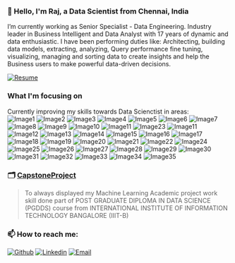 ### 👋 Hello, I'm Raj, a Data Scientist from Chennai, India

I’m currently working as Senior Specialist - Data Engineering. Industry leader in Business Intelligent and Data Analyst with 17 years of dynamic and data enthusiastic. I have been performing duties like: Architecting, building data models, extracting, analyzing, Query performance fine tuning, visualizing, managing and sorting data to create insights and help the Business users to make powerful data-driven decisions.

[![Resume](https://img.shields.io/badge/-Resume-1A5C71?style=for-the-badge&logo=adobe&logoWidth=40&labelColor=C6CB00&link=https://github.com/raparama/raparama/blob/main/Rajasekaran_Paramasivam_DS.pdf)](https://github.com/raparama/raparama/blob/main/Rajasekaran_Paramasivam_DS.pdf)

### What I'm focusing on 
Currently improving my skills towards Data Scienctist in areas: <br> 
![Image1](https://img.shields.io/badge/PYTHON-1A5C71?style=flat-square)
![Image2](https://img.shields.io/badge/MATPLOTLIB-1A5C71?style=flat-square)
![Image3](https://img.shields.io/badge/PANDAS-1A5C71?style=flat-square)
![Image4](https://img.shields.io/badge/NUMPY-1A5C71?style=flat-square)
![Image5](https://img.shields.io/badge/SEABORN-1A5C71?style=flat-square)
![Image6](https://img.shields.io/badge/STATSMODELS-1A5C71?style=flat-square)
![Image7](https://img.shields.io/badge/SKLEARN-1A5C71?style=flat-square)
![Image8](https://img.shields.io/badge/SCIPY-1A5C71?style=flat-square)
![Image9](https://img.shields.io/badge/DATABRICKS-1A5C71?style=flat-square)
![Image10](https://img.shields.io/badge/CASSANDRA-1A5C71?style=flat-square)
![Image11](https://img.shields.io/badge/APACHESPARK-1A5C71?style=flat-square)
![Image23](https://img.shields.io/badge/DB2-1A5C71?style=flat-square)
![Image11](https://img.shields.io/badge/APACHEHADOOP-1A5C71?style=flat-square)
![Image12](https://img.shields.io/badge/SQOOP-1A5C71?style=flat-square)
![Image13](https://img.shields.io/badge/HIVE-1A5C71?style=flat-square)
![Image14](https://img.shields.io/badge/HUE-1A5C71?style=flat-square)
![Image15](https://img.shields.io/badge/HBASE-1A5C71?style=flat-square)
![Image16](https://img.shields.io/badge/MAPREDUCE-1A5C71?style=flat-square)
![Image17](https://img.shields.io/badge/NEO4j-1A5C71?style=flat-square)
![Image18](https://img.shields.io/badge/ORACLE-1A5C71?style=flat-square)
![Image19](https://img.shields.io/badge/MSSQLServer-1A5C71?style=flat-square)
![Image20](https://img.shields.io/badge/SSIS-1A5C71?style=flat-square)
![Image21](https://img.shields.io/badge/SSRS-1A5C71?style=flat-square) 
![Image22](https://img.shields.io/badge/TERADATA-1A5C71?style=flat-square)
![Image24](https://img.shields.io/badge/NETEZZA-1A5C71?style=flat-square)
![Image25](https://img.shields.io/badge/MYSQL-1A5C71?style=flat-square)
![Image26](https://img.shields.io/badge/MICROSTRATEGY-1A5C71?style=flat-square)
![Image27](https://img.shields.io/badge/TABLEAU-1A5C71?style=flat-square)
![Image28](https://img.shields.io/badge/POWERBI-1A5C71?style=flat-square)
![Image29](https://img.shields.io/badge/ARCADIADATAANALYSIS-1A5C71?style=flat-square)
![Image30](https://img.shields.io/badge/GITHUB-1A5C71?style=flat-square)
![Image31](https://img.shields.io/badge/JIRA-1A5C71?style=flat-square)
![Image32](https://img.shields.io/badge/SCRUM-1A5C71?style=flat-square)
![Image33](https://img.shields.io/badge/JUPYTER-1A5C71?style=flat-square)
![Image34](https://img.shields.io/badge/EXCEL-1A5C71?style=flat-square)
![Image35](https://img.shields.io/badge/PYSPARK-1A5C71?style=flat-square)


### 🗂 [CapstoneProject](https://github.com/raparama/CapstoneProject)
> To always displayed my Machine Learning Academic project work skill done part of POST GRADUATE DIPLOMA IN DATA SCIENCE (PGDDS) course from INTERNATIONAL INSTITUTE OF INFORMATION TECHNOLOGY BANGALORE (IIIT-B)

### 📫 How to reach me:

[![Github](https://img.shields.io/badge/-github-1A5C71?style=for-the-badge&logo=github&logoWidth=40&link=https://github.com/raparama&labelColor=C6CB00)](https://github.com/raparama)
[![Linkedin](https://img.shields.io/badge/-LinkedIn-1A5C71?style=for-the-badge&logo=Linkedin&logoWidth=40&labelColor=C6CB00&link=https://www.linkedin.com/in/rparama/)](https://www.linkedin.com/in/rparama/)
[![Email](https://img.shields.io/badge/-rajasekaran@rparama.com-1A5C71?style=for-the-badge&logo=gmail&logoWidth=40&link=mailto:rajasekaran@rparama.com&labelColor=C6CB00)](mailto:rajasekaran@rparama.com)


<!--
**raparama/raparama** is a ✨ _special_ ✨ repository because its `README.md` (this file) appears on your GitHub profile.




Here are some ideas to get you started:



- 👯 I’m looking to collaborate on ...
- 🤔 I’m looking for help with ...
- 💬 Ask me about ...
- 📫 How to reach me: ...
- 😄 Pronouns: ...
- ⚡ Fun fact: ...

[![Linkedin Badge](https://img.shields.io/badge/-linkedin-0B66C2?style=plastic&logo=Linkedin&logoColor=white&link=https://www.linkedin.com/in/rparama/)] (https://www.linkedin.com/in/rparama/) 


https://img.shields.io/badge/-github-1A5C71?style=for-the-badge&logo=github&logoWidth&=40&link=https://github.com/raparama&labelColor=C6CB00
https://img.shields.io/badge/-Downlaod%20Resume-1A5C71?style=for-the-badge&logo=adobe&logoWidth&=40&link=https://github.com/raparama&labelColor=C6CB00
https://img.shields.io/badge/-rajasekaran@rparama.com-1A5C71?style=for-the-badge&logo=gmail&logoWidth&=40&link=mailto:rajasekaran@rparama.com&labelColor=C6CB00
https://img.shields.io/badge/-rajasekaran@rparama.com-1A5C71?style=for-the-badge&logo=mega&logoWidth&=40&link=mailto:rajasekaran@rparama.com&labelColor=C6CB00

-->




